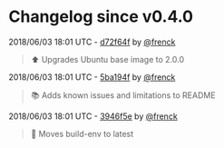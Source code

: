 # Changelog since v0.4.0

2018/06/03 18:01 UTC - [d72f64f](https://github.com/hassio-addons/addon-aircast/commit/d72f64fa0388602e4fd129bfa8418a80f1076190) by [@frenck](https://github.com/frenck)
> :arrow_up: Upgrades Ubuntu base image to 2.0.0 

2018/06/03 18:01 UTC - [5ba194f](https://github.com/hassio-addons/addon-aircast/commit/5ba194f840cda6a63d3d93c4fb821ee36296da4a) by [@frenck](https://github.com/frenck)
> :books: Adds known issues and limitations to README 

2018/06/03 18:01 UTC - [3946f5e](https://github.com/hassio-addons/addon-aircast/commit/3946f5e94efe83898d35e4c41d343757de772af6) by [@frenck](https://github.com/frenck)
> :rocket: Moves build-env to latest 

